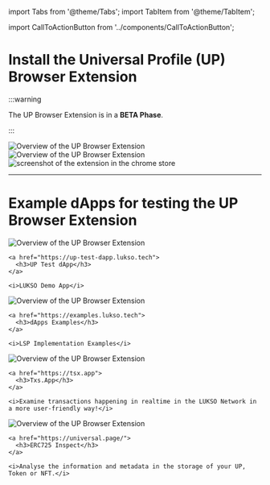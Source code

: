 import Tabs from '@theme/Tabs';
import TabItem from '@theme/TabItem';

import CallToActionButton from '../components/CallToActionButton';

# Install the Universal Profile (UP) Browser Extension

:::warning

The UP Browser Extension is in a **BETA Phase**.

:::

<div className="row" style={{ marginBottom: '2em', textAlign: 'center', justifyContent: 'center' }}>

  <div className="col">
    <img src="/img/extension/up-extension-showcase-1.png" alt="Overview of the UP Browser Extension" style={{ maxWidth: '300px' }} />
  
  </div>

  <div className="col">
    <img src="/img/extension/up-extension-showcase-2.png" alt="Overview of the UP Browser Extension" style={{ maxWidth: '300px' }} />
  
  </div>

</div>

<div className="row" style={{ marginBottom: '2em' }}>
  <div className="col">
    <CallToActionButton
      text="Download for Chrome / Brave"
      color="white"
      link="https://chrome.google.com/webstore/detail/universal-profiles/abpickdkkbnbcoepogfhkhennhfhehfn"
      icon="fa6-brands:chrome"
    />
  </div>
  <div className="col">
    <CallToActionButton
      text="Download for Edge"
      color="white"
      bgColor="#303846"
      link="https://chrome.google.com/webstore/detail/universal-profiles/abpickdkkbnbcoepogfhkhennhfhehfn"
      icon="mingcute:edge-fill"
    />
  </div>
</div>

<div style={{textAlign: 'center'}}>
  <img src="/img/extension/chrome-store.png" alt="screenshot of the extension in the chrome store" style={{ maxWidth: '500px' }} />

</div>

---

# Example dApps for testing the UP Browser Extension

<div className="row" style={{ marginBottom: '2em', textAlign: 'center', justifyContent: 'center' }}>

  <div className="col" style={{ marginBottom: '2em' }}>
    <img src="https://developers.elementor.com/docs/assets/img/elementor-placeholder-image.png" alt="Overview of the UP Browser Extension" style={{ maxWidth: '300px' }} />
    
    <a href="https://up-test-dapp.lukso.tech">
      <h3>UP Test dApp</h3>
    </a>

    <i>LUKSO Demo App</i>

  </div>

  <div className="col" style={{ marginBottom: '2em' }}>
    <img src="https://developers.elementor.com/docs/assets/img/elementor-placeholder-image.png" alt="Overview of the UP Browser Extension" style={{ maxWidth: '300px' }} />
    
    <a href="https://examples.lukso.tech">
      <h3>dApps Examples</h3>
    </a>

    <i>LSP Implementation Examples</i>

  </div>

  <div className="col" style={{ marginBottom: '2em' }}>
    <img src="https://developers.elementor.com/docs/assets/img/elementor-placeholder-image.png" alt="Overview of the UP Browser Extension" style={{ maxWidth: '300px' }} />
    
    <a href="https://tsx.app">
      <h3>Txs.App</h3>
    </a>

    <i>Examine transactions happening in realtime in the LUKSO Network in a more user-friendly way!</i>

  </div>

  <div className="col" style={{ marginBottom: '2em' }}>
    <img src="https://developers.elementor.com/docs/assets/img/elementor-placeholder-image.png" alt="Overview of the UP Browser Extension" style={{ maxWidth: '300px' }} />

    <a href="https://universal.page/">
      <h3>ERC725 Inspect</h3>
    </a>

    <i>Analyse the information and metadata in the storage of your UP, Token or NFT.</i>

  </div>

</div>
